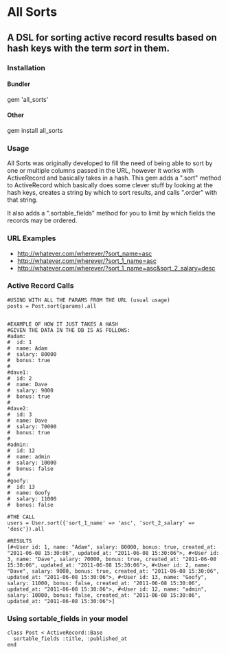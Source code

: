 # All Sorts

## A DSL for sorting active record results based on hash keys with the term _sort_ in them.

### Installation

#### Bundler
gem 'all_sorts'

#### Other
gem install all_sorts

### Usage
All Sorts was originally developed to fill the need of being able to
sort by one or multiple columns passed in the URL, however it works with
ActiveRecord and basically takes in a hash.  This gem adds a ".sort" method
to ActiveRecord which basically does some clever stuff by looking at the
hash keys, creates a string by which to sort results, and calls ".order"
with that string.

It also adds a ".sortable_fields" method for you to limit by which fields
the records may be ordered.

### URL Examples
* http://whatever.com/wherever/?sort_name=asc
* http://whatever.com/wherever/?sort_1_name=asc
* http://whatever.com/wherever/?sort_1_name=asc&sort_2_salary=desc

### Active Record Calls
    #USING WITH ALL THE PARAMS FROM THE URL (usual usage)
    posts = Post.sort(params).all
    

    #EXAMPLE OF HOW IT JUST TAKES A HASH
    #GIVEN THE DATA IN THE DB IS AS FOLLOWS:
    #adam:
    #  id: 1
    #  name: Adam
    #  salary: 80000
    #  bonus: true
    #
    #dave1:
    #  id: 2
    #  name: Dave
    #  salary: 9000
    #  bonus: true
    #
    #dave2:
    #  id: 3
    #  name: Dave
    #  salary: 70000
    #  bonus: true
    #
    #admin:
    #  id: 12
    #  name: admin
    #  salary: 10000
    #  bonus: false
    #
    #goofy:
    #  id: 13
    #  name: Goofy
    #  salary: 11000
    #  bonus: false
    
    #THE CALL
    users = User.sort({'sort_1_name' => 'asc', 'sort_2_salary' => 'desc'}).all

    #RESULTS
    [#<User id: 1, name: "Adam", salary: 80000, bonus: true, created_at: "2011-06-08 15:30:06", updated_at: "2011-06-08 15:30:06">, #<User id: 3, name: "Dave", salary: 70000, bonus: true, created_at: "2011-06-08 15:30:06", updated_at: "2011-06-08 15:30:06">, #<User id: 2, name: "Dave", salary: 9000, bonus: true, created_at: "2011-06-08 15:30:06", updated_at: "2011-06-08 15:30:06">, #<User id: 13, name: "Goofy", salary: 11000, bonus: false, created_at: "2011-06-08 15:30:06", updated_at: "2011-06-08 15:30:06">, #<User id: 12, name: "admin", salary: 10000, bonus: false, created_at: "2011-06-08 15:30:06", updated_at: "2011-06-08 15:30:06">]

    

### Using sortable_fields in your model
    class Post < ActiveRecord::Base
      sortable_fields :title, :published_at
    end
